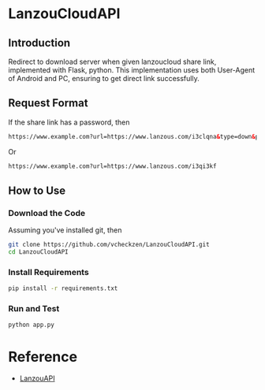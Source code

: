 # LanzouCloudAPI

## Introduction

Redirect to download server when given lanzoucloud share link, implemented with Flask, python. This implementation uses both User-Agent of Android and PC, ensuring to get direct link successfully.

## Request Format

If the share link has a password, then

```html
https://www.example.com?url=https://www.lanzous.com/i3clqna&type=down&pwd=b2ur
```

Or

```html
https://www.example.com?url=https://www.lanzous.com/i3qi3kf
```

## How to Use

### Download the Code

Assuming you've installed git, then

```bash
git clone https://github.com/vcheckzen/LanzouCloudAPI.git
cd LanzouCloudAPI
```

### Install Requirements

```bash
pip install -r requirements.txt
```

### Run and Test

```bash
python app.py
```

# Reference

- [LanzouAPI](https://github.com/MHanL/LanzouAPI)
